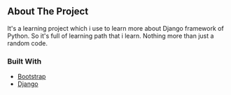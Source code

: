 <!-- ABOUT THE PROJECT -->
## About The Project


It's a learning project which i use to learn more about Django framework of Python. So it's full of learning path that i learn. Nothing more than just a random code.

### Built With

* [Bootstrap](https://getbootstrap.com)
* [Django](https://www.djangoproject.com)
